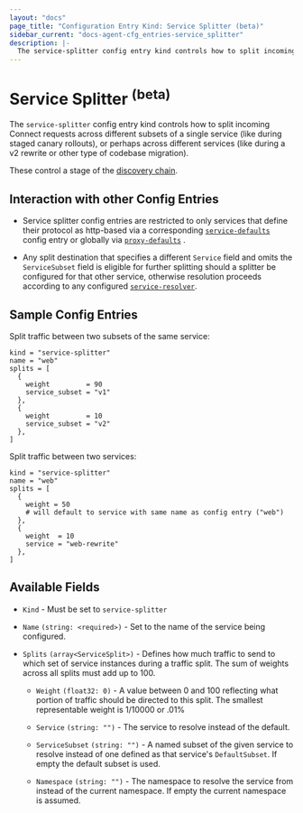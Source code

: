 ```yaml
---
layout: "docs"
page_title: "Configuration Entry Kind: Service Splitter (beta)"
sidebar_current: "docs-agent-cfg_entries-service_splitter"
description: |-
  The service-splitter config entry kind controls how to split incoming Connect requests across different subsets of a single service (like during staged canary rollouts), or perhaps across different services (like during a v2 rewrite or other type of codebase migration).
---
```


# Service Splitter <sup>(beta)</sup>

The `service-splitter` config entry kind controls how to split incoming Connect
requests across different subsets of a single service (like during staged
canary rollouts), or perhaps across different services (like during a v2
rewrite or other type of codebase migration).

These control a stage of the [discovery chain](/docs/connect/discovery-chain.html).

## Interaction with other Config Entries

- Service splitter config entries are restricted to only services that define
  their protocol as http-based via a corresponding
  [`service-defaults`](/docs/agent/config-entries/service-defaults.html) config
  entry or globally via
  [`proxy-defaults`](/docs/agent/config-entries/proxy-defaults.html) .

- Any split destination that specifies a different `Service` field and omits
  the `ServiceSubset` field is eligible for further splitting should a splitter
  be configured for that other service, otherwise resolution proceeds according
  to any configured
  [`service-resolver`](/docs/agent/config-entries/service-resolver.html).

## Sample Config Entries

Split traffic between two subsets of the same service:

```hcl
kind = "service-splitter"
name = "web"
splits = [
  {
    weight         = 90
    service_subset = "v1"
  },
  {
    weight         = 10
    service_subset = "v2"
  },
]
```

Split traffic between two services:

```hcl
kind = "service-splitter"
name = "web"
splits = [
  {
    weight = 50
    # will default to service with same name as config entry ("web")
  },
  {
    weight  = 10
    service = "web-rewrite"
  },
]
```

## Available Fields

- `Kind` - Must be set to `service-splitter`

- `Name` `(string: <required>)` - Set to the name of the service being configured.

- `Splits` `(array<ServiceSplit>)` - Defines how much traffic to send to which
  set of service instances during a traffic split.  The sum of weights across
  all splits must add up to 100.

  - `Weight` `(float32: 0)` - A value between 0 and 100 reflecting what portion
    of traffic should be directed to this split. The smallest representable
    weight is 1/10000 or .01%

  - `Service` `(string: "")` - The service to resolve instead of the default.

  - `ServiceSubset` `(string: "")` - A named subset of the given service to
    resolve instead of one defined as that service's `DefaultSubset`. If empty
    the default subset is used.

  - `Namespace` `(string: "")` - The namespace to resolve the service from
    instead of the current namespace. If empty the current namespace is
    assumed.
